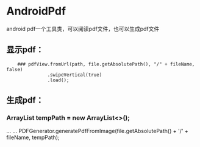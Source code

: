 # AndroidPdf
android pdf一个工具类，可以阅读pdf文件，也可以生成pdf文件

## 显示pdf：
		### pdfView.fromUrl(path, file.getAbsolutePath(), "/" + fileName, false)
				   .swipeVertical(true)
				   .load();
## 生成pdf：
### ArrayList<String> tempPath = new ArrayList<>();
...
...
PDFGenerator.generatePdfFromImage(file.getAbsolutePath() + '/' + fileName, tempPath);
